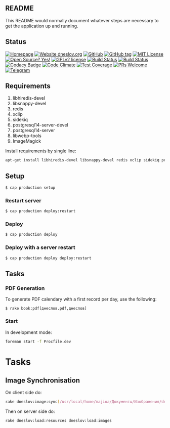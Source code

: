## README

This README would normally document whatever steps are necessary to get the
application up and running.

## Status

[![Homepage](http://img.shields.io/badge/home-dneslov.org-blue.svg)](http://dneslov.org)
[![Website dneslov.org](https://img.shields.io/website-up-down-green-red/https/dneslov.org.svg)](https://dneslov.org/)
[![GitHub](http://img.shields.io/badge/github-znamenica/dneslov-blue.svg)](http://github.com/znamenica/dneslov)
[![GitHub tag](https://img.shields.io/github/tag/znamenica/dneslov.svg)](https://GitHub.com/znamenica/dneslov/tags/)
[![MIT License](http://b.repl.ca/v1/License-MIT-blue.png)](LICENSE)
[![Open Source? Yes!](https://badgen.net/badge/Open%20Source%20%3F/Yes%21/blue?icon=github)](https://github.com/znamenica/dneslov)
[![GPLv2 license](https://img.shields.io/badge/License-GPLv2-blue.svg)](https://www.gnu.org/licenses/old-licenses/gpl-2.0.txt)
[![Build Status](https://img.shields.io/endpoint.svg?url=https%3A%2F%2Factions-badge.atrox.dev%2Fznamenica%2Fdneslov%2Fbadge&style=flat&logo=none)](https://actions-badge.atrox.dev/znamenica/dneslov/goto)
[![Build Status](https://circleci.com/gh/znamenica/dneslov/tree/master.svg?style=svg)](https://circleci.com/gh/znamenica/dneslov/tree/master)
[![Codacy Badge](https://app.codacy.com/project/badge/Grade/7b7578bc49804fa3b56fd1fef5dfbe90)](https://www.codacy.com/gh/znamenica/dneslov/dashboard?utm_source=github.com&amp;utm_medium=referral&amp;utm_content=znamenica/dneslov&amp;utm_campaign=Badge_Grade)
[![Code Climate](https://codeclimate.com/github/znamenica/dneslov/badges/gpa.svg)](https://codeclimate.com/github/znamenica/dneslov)
[![Test Coverage](https://codeclimate.com/github/znamenica/dneslov/badges/coverage.svg)](https://codeclimate.com/github/znamenica/dneslov)
[![PRs Welcome](https://img.shields.io/badge/PRs-welcome-brightgreen.svg?style=flat-square)](https://github.com/znamenica/dneslov/pulls)
[![Telegram](https://badgen.net/badge/icon/telegram?icon=telegram&labe)](https://t.me/dneslov)

## Requirements

1. libhiredis-devel
2. libsnappy-devel
3. redis
4. xclip
5. sidekiq
6. postgresql14-server-devel
7. postgresql14-server
8. libwebp-tools
9. ImageMagick

Install requirements by single line:

```bash
apt-get install libhiredis-devel libsnappy-devel redis xclip sidekiq postgresql14-server-devel postgresql14-server libwebp-tools ImageMagick
```

## Setup

```bash
$ cap production setup
```

### Restart server

```bash
$ cap production deploy:restart
```

### Deploy

```bash
$ cap production deploy
```

### Deploy with a server restart

```bash
$ cap production deploy deploy:restart
```
## Tasks

### PDF Generation

To generate PDF calendary with a first record per day, use the following:

    $ rake book:pdf[днеслов.pdf,днеслов]

### Start

In development mode:

```bash
foreman start -f Procfile.dev
```


# Tasks
## Image Synchronisation

On client side do:
```bash
rake dneslov:image:sync[/usr/local/home/majioa/Документы/Изображения/dneslov_pin1/,/usr/local/home/majioa/git/dneslov/public/images]
```

Then on server side do:
```bash
rake dneslov:load:resources dneslov:load:images
```
